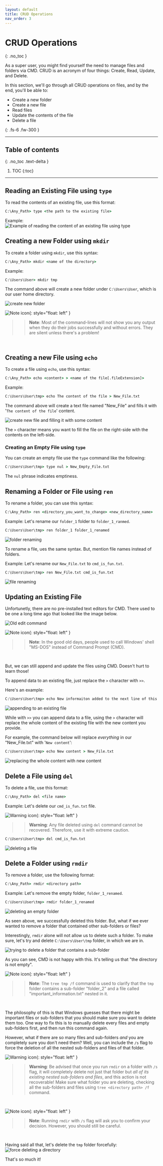 ```yaml
---
layout: default
title: CRUD Operations
nav_order: 3
---
```


# **CRUD Operations**
{: .no_toc }

As a super user, you might find yourself the need to manage files and folders via CMD. CRUD is an acronym of four things: Create, Read, Update, and Delete.

In this section, we'll go through all CRUD operations on files, and by the end, you'll be able to:
* Create a new folder
* Create a new file
* Read files
* Update the contents of the file
* Delete a file

{: .fs-6 .fw-300 }

---

## Table of contents
{: .no_toc .text-delta }

1. TOC
{:toc}

---

## Reading an Existing File using `type`
To read the contents of an existing file, use this format:
```cmd
C:\Any_Path> type <the path to the existing file>
```

Example:  
![Example of reading the content of an existing file using `type`](https://imgur.com/pR2teC8.png)

## Creating a new Folder using `mkdir`
To create a folder using `mkdir`, use this syntax:
```cmd
C:\Any_Path> mkdir <name of the directory>
```

Example:
```cmd
C:\Users\User> mkdir tmp
```

The command above will create a new folder under `C:\Users\User`, which is our user home directory.

![create new folder](https://imgur.com/rD88TgS.png)

![Note icon](https://imgur.com/rDBhoIa.png){: style="float: left" }
>> **Note**: Most of the command-lines will not show you any output when they do their jobs successfully and without errors. They are silent unless there's a problem!
<br>

## Creating a new File using `echo`
To create a file using `echo`, use this syntax:
```cmd
C:\Any_Path> echo <content> > <name of the file[.fileExtension]>
```

Example: 
```cmd
C:\Users\User\tmp> echo The content of the file > New_File.txt
```

The command above will create a text file named "New_File" and fills it with '`The content of the file`' content.

![create new file and filling it with some content](https://imgur.com/uY02BVh.png)

The `>` character means you want to fill the file on the right-side with the contents on the left-side.

### Creating an Empty File using `type`
You can create an empty file use the `type` command like the following:
```cmd
C:\Users\User\tmp> type nul > New_Empty_File.txt
```

The `nul` phrase indicates emptiness.

## Renaming a Folder or File using `ren`
To rename a folder, you can use this syntax:
```cmd
C:\Any_Path> ren <directory_you_want_to_change> <new_directory_name>
```

Example: Let's rename our `folder_1` folder to `folder_1_ranmed`.
```cmd
C:\Users\User\tmp> ren folder_1 folder_1_renamed
```

![folder renaming](https://imgur.com/31Ffw63.png)

To rename a file, ues the same syntax. But, mention file names instead of folders.

Example: Let's rename our `New_File.txt` to `cmd_is_fun.txt`.
```cmd
C:\Users\User\tmp> ren New_File.txt cmd_is_fun.txt
```
![file renaming](https://imgur.com/Q00kgec.png)

## Updating an Existing File
Unfortunetly, there are no pre-installed text editors for CMD. There used to be one a long time ago that looked like the image below.

![Old edit command](https://www.computerhope.com/jargon/e/doseditwindow.jpg)

![Note icon](https://imgur.com/rDBhoIa.png){: style="float: left" }
>> **Note**: In the good old days, people used to call Windows' shell "MS-DOS" instead of Command Prompt (CMD).
<br>

But, we can still append and update the files using CMD. Doesn't hurt to learn those!

To append data to an existing file, just replace the `>` character with `>>`.

Here's an example:
```cmd
C:\Users\User\tmp> echo New informaiton added to the next line of this file >> New_File.txt
```

![appending to an existing file](https://imgur.com/TSSpmFb.png)

While with `>>` you can append data to a file, using the `>` character will replace the whole content of the existing file with the new content you provide.

For example, the command below will replace *everything* in our "New_File.txt" with '`New content`':
```cmd
C:\Users\User\tmp> echo New content > New_File.txt
```

![replacing the whole content with new content](https://imgur.com/LG9lCFN.png)

## Delete a File using `del`
To delete a file, use this format:
```cmd
C:\Any_Path> del <file name>
```

Example: Let's delete our `cmd_is_fun.txt` file.

![Warning icon](https://imgur.com/4lS7y5J.png){: style="float: left" }
>> **Warning**: Any file deleted using `del` command cannot be recovered. Therefore, use it with extreme caution.

```cmd
C:\Users\User\tmp> del cmd_is_fun.txt
```

![deleting a file](https://imgur.com/dHt3eL4.png)

## Delete a Folder using `rmdir`
To remove a folder, use the following format:
```cmd
C:\Any_Path> rmdir <directory path>
```

Example: Let's remove the empty folder, `folder_1_renamed`.
```cmd
C:\Users\User\tmp> rmdir folder_1_renamed
```
![deleting an empty folder](https://imgur.com/ml1g2b7.png)

As seen above, we successfully deleted this folder. But, what if we ever wanted to remove a folder that contained other sub-folders or files?

Interestingly, `rmdir` alone will not allow us to delete such a folder. To make sure, let's try and delete `C:\Users\User\tmp` folder, in which we are in.

![trying to delete a folder that contains a sub-folder](https://imgur.com/bTKdGOv.png)

As you can see, CMD is not happy with this. It's telling us that "the directory is not empty". 

![Note icon](https://imgur.com/rDBhoIa.png){: style="float: left" }
>> **Note**: The `tree tmp /f` command is used to clarify that the `tmp` folder contains a sub-folder "folder_2" and a file called "important_information.txt" nested in it.
<br>

The philosophy of this is that Windows guesses that there might be important files or sub-folders that you should make sure you want to delete them too. One way to fix this is to manually delete every files and empty sub-folders first, and then run this command again.

However, what if there are so many files and sub-folders *and* you are completely sure you don't need them? Well, you can include the `/s` flag to force the deletion of all the nested sub-folders and files of that folder.

![Warning icon](https://imgur.com/4lS7y5J.png){: style="float: left" }
>> **Warning**: Be advised that once you run `rmdir` on a folder with `/s` flag, it will completely delete not just that folder but *all of its existing nested sub-folders and files*, and this action is not recoverable! Make sure what folder you are deleting, checking all the sub-folders and files using `tree <directory path> /f` command.
<br>

![Note icon](https://imgur.com/rDBhoIa.png){: style="float: left" }
>> **Note**: Running `rmdir` with `/s` flag will ask you to confirm your decision. However, you should still be careful.
<br>

Having said all that, let's delete the `tmp` folder forcefully:
![force deleting a directory](https://imgur.com/KFpuRWs.png)

That's so much it!
